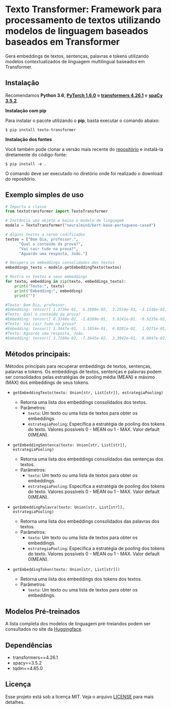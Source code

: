 # Texto Transformer: Framework para processamento de textos utilizando modelos de linguagem baseados baseados em Transformer

Gera embeddings de textos, sentenças, palavras e tokens utilizando modelos contextualizados de linguagem multilingual baseados em Transformer.

## Instalação

Recomendamos **Python 3.6**, **[PyTorch 1.6.0](https://pytorch.org/get-started/locally/)** e **[transformers 4.26.1](https://github.com/huggingface/transformers)** e **[spaCy 3.5.2](https://spacy.io)**. 

**Instalação com pip**

Para instalar o pacote utilizando o **pip**, basta executar o comando abaixo:

<pre><code>$ pip install texto-transformer</code></pre>

**Instalação dos fontes**

Você também pode clonar a versão mais recente do [repositório](https://github.com/osmarbraz/texto-transformer.git) e instalá-la diretamente do código-fonte:

<pre><code>$ pip install -e .</code></pre>

O comando deve ser executado no diretório onde foi realizado o download do repositório.

## Exemplo simples de uso

````python
# Importa a classe
from textotransformer import TextoTransformer

# Instância uma objeto e baixa o modelo de linguagem
modelo = TextoTransformer("neuralmind/bert-base-portuguese-cased")

# Alguns textos a serem codificados
textos = ["Bom Dia, professor.",
      "Qual o conteúdo da prova?",
      "Vai cair tudo na prova?",
      "Aguardo uma resposta, João."]

# Recupera os embeddings consolidados dos textos
embeddings_texto = modelo.getEmbeddingTexto(textos)      

# Mostra os textos e seus embeddings
for texto, embedding in zip(texto, embeddings_texto):
    print("Texto:", texto)
    print("Embedding:", embedding)
    print("")

#Texto: Bom Dia, professor.
#Embedding: tensor([ 1.3736e-01,  6.1996e-02,  3.2554e-01, -3.1146e-02,  3.5892e-01,...
#Texto: Qual o conteúdo da prova?
#Embedding: tensor([ 8.3348e-02, -1.8269e-01,  5.9241e-01, -9.5235e-02,  5.0978e-01,...
#Texto: Vai cair tudo na prova?
#Embedding: tensor([ 1.3447e-01,  1.1854e-01,  6.0201e-02,  1.0271e-01,  2.6321e-01,...
#Texto: Aguardo uma resposta, João.
#Embedding: tensor([ 3.7160e-02, -7.3645e-02,  3.3942e-01,  8.0847e-02,  3.8259e-01,...
````

## Métodos principais:

Métodos principais para recuperar embeddings de textos, sentenças, palavras e tokens. Os embeddings de textos, sentenças e palavras podem ser consolidados pelas estratégias de pooling média (MEAN) e máximo (MAX) dos embeddings de seus tokens.

- `getEmbeddingTexto(texto: Union[str, List[str]], estrategiaPooling)`
    - Retorna uma lista dos embeddings consolidados dos textos.
    - Parâmetros:
        - `texto`: Um texto ou uma lista de textos para obter os embeddings.
        - `estrategiaPooling`: Especifica a estratégia de pooling dos tokens do texto. Valores possívels 0 - MEAN ou 1 - MAX. Valor default 0(MEAN).

- `getEmbeddingSentenca(texto: Union[str, List[str]], estrategiaPooling)` 
    - Retorna uma lista dos embeddings consolidados das sentenças dos textos.    
    - Parâmetros:
        - `texto`: Um texto ou uma lista de textos para obter os embeddings.
        - `estrategiaPooling`: Especifica a estratégia de pooling dos tokens do texto. Valores possívels 0 - MEAN ou 1 - MAX. Valor default 0(MEAN).

- `getEmbeddingPalavra(texto: Union[str, List[str]], estrategiaPooling)` 
    - Retorna uma lista dos embeddings consolidados das palavras dos textos.
    - Parâmetros:
        - `texto`: Um texto ou uma lista de textos para obter os embeddings.
        - `estrategiaPooling`: Especifica a estratégia de pooling dos tokens do texto. Valores possívels 0 - MEAN ou 1 - MAX. Valor default 0(MEAN).

- `getEmbeddingToken(texto: Union[str, List[str]])` 
    - Retorna uma lista dos embeddings dos tokens dos textos.
    - Parâmetros:
        - `texto`: Um texto ou uma lista de textos para obter os embeddings.        

## Modelos Pré-treinados

A lista completa dos modelos de linguagem pré-treiandos podem ser consultados no site da [Huggingface](https://huggingface.co/models).

## Dependências

- transformers==4.26.1
- spacy==3.5.2
- tqdm==4.65.0

## Licença

Esse projeto está sob a licença MIT. Veja o arquivo [LICENSE](LICENSE) para mais detalhes.